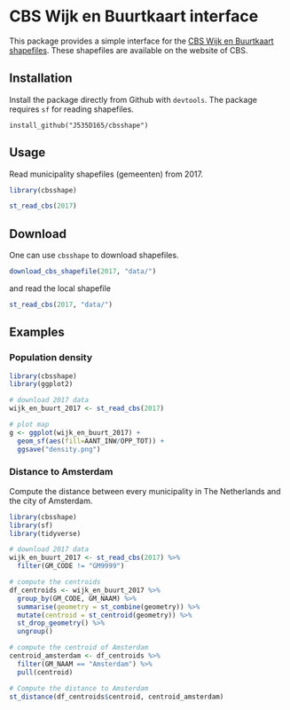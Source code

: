 # CBS Wijk en Buurtkaart interface

This package provides a simple interface for the [CBS Wijk en Buurtkaart shapefiles](https://www.cbs.nl/nl-nl/dossier/nederland-regionaal/geografische-data). These shapefiles are available on the website of CBS.

## Installation

Install the package directly from Github with `devtools`. The package requires `sf` for reading shapefiles.
```
install_github("J535D165/cbsshape")
```

## Usage

Read municipality shapefiles (gemeenten) from 2017.

``` R
library(cbsshape)

st_read_cbs(2017)
```

## Download

One can use `cbsshape` to download shapefiles.
``` R
download_cbs_shapefile(2017, "data/")
```

and read the local shapefile

``` R
st_read_cbs(2017, "data/")

```

## Examples

### Population density

``` R
library(cbsshape)
library(ggplot2)

# download 2017 data
wijk_en_buurt_2017 <- st_read_cbs(2017)

# plot map
g <- ggplot(wijk_en_buurt_2017) + 
  geom_sf(aes(fill=AANT_INW/OPP_TOT)) + 
  ggsave("density.png")
```

### Distance to Amsterdam

Compute the distance between every municipality in The Netherlands and the
city of Amsterdam. 

``` R
library(cbsshape)
library(sf)
library(tidyverse)

# download 2017 data
wijk_en_buurt_2017 <- st_read_cbs(2017) %>%     
  filter(GM_CODE != "GM9999")

# compute the centroids
df_centroids <- wijk_en_buurt_2017 %>% 
  group_by(GM_CODE, GM_NAAM) %>% 
  summarise(geometry = st_combine(geometry)) %>% 
  mutate(centroid = st_centroid(geometry)) %>%
  st_drop_geometry() %>% 
  ungroup()

# compute the centroid of Amsterdam
centroid_amsterdam <- df_centroids %>% 
  filter(GM_NAAM == "Amsterdam") %>% 
  pull(centroid)

# Compute the distance to Amsterdam
st_distance(df_centroids$centroid, centroid_amsterdam)

```




